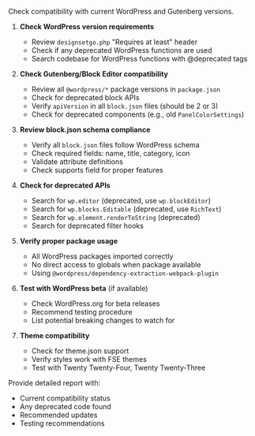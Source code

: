 Check compatibility with current WordPress and Gutenberg versions.

1. **Check WordPress version requirements**
   - Review `designsetgo.php` "Requires at least" header
   - Check if any deprecated WordPress functions are used
   - Search codebase for WordPress functions with @deprecated tags

2. **Check Gutenberg/Block Editor compatibility**
   - Review all `@wordpress/*` package versions in `package.json`
   - Check for deprecated block APIs
   - Verify `apiVersion` in all `block.json` files (should be 2 or 3)
   - Check for deprecated components (e.g., old `PanelColorSettings`)

3. **Review block.json schema compliance**
   - Verify all `block.json` files follow WordPress schema
   - Check required fields: name, title, category, icon
   - Validate attribute definitions
   - Check supports field for proper features

4. **Check for deprecated APIs**
   - Search for `wp.editor` (deprecated, use `wp.blockEditor`)
   - Search for `wp.blocks.Editable` (deprecated, use `RichText`)
   - Search for `wp.element.renderToString` (deprecated)
   - Search for deprecated filter hooks

5. **Verify proper package usage**
   - All WordPress packages imported correctly
   - No direct access to globals when package available
   - Using `@wordpress/dependency-extraction-webpack-plugin`

6. **Test with WordPress beta** (if available)
   - Check WordPress.org for beta releases
   - Recommend testing procedure
   - List potential breaking changes to watch for

7. **Theme compatibility**
   - Check for theme.json support
   - Verify styles work with FSE themes
   - Test with Twenty Twenty-Four, Twenty Twenty-Three

Provide detailed report with:
- Current compatibility status
- Any deprecated code found
- Recommended updates
- Testing recommendations
